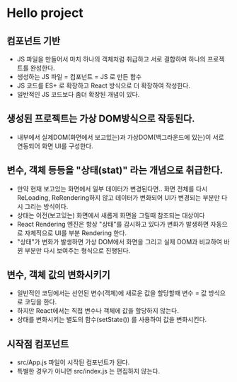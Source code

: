 # Hello project

## 컴포넌트 기반

- JS 파일을 만들어서 마치 하나의 객체처럼 취급하고 서로 결합하여 하나의 프로젝트를 완성한다.
- 생성하는 JS 파일 = 컴포넌트 = JS 로 만든 함수
- JS 코드를 ES+ 로 확장하고 React 방식으로 더 확장하여 작성한다.
- 일반적인 JS 코드보다 좀더 확장된 개념이 있다.

## 생성된 프로젝트는 가상 DOM방식으로 작동된다.

- 내부에서 실제DOM(화면에서 보고있는)과 가상DOM(백그라운드에 있는)이 서로 연동되어 화면 UI를 구성한다.

## 변수, 객체 등등을 "상태(stat)" 라는 개념으로 취급한다.

- 만약 현재 보고있는 화면에서 일부 데이터가 변경된다면.. 화면 전체를 다시 ReLoading, ReRendering하지 않고 데이터가 변화되어 UI가 변경되는 부분만 다시 그리는 방식이다.
- 상태는 이전(보고있는) 화면에서 새롭게 화면을 그릴때 참조되는 대상이다
- React Rendering 엔진은 항상 "상태"를 감시하고 있다가 변화가 발생하면 자동으로 자체적으로 UI를 부분 Rendering 한다.
- "상태"가 변화가 발생하면 가상 DOM에서 화면을 그리고 실제 DOM과 비교하여 바뀐 부분만 다시 보여주는 형식으로 진행된다.

## 변수, 객체 값의 변화시키기

- 일반적인 코딩에서는 선언된 변수(객체)에 새로운 값을 할당할때 변수 = 값 방식으로 코딩을 한다.
- 하지만 React에서는 직접 변수나 객체에 값을 할당하지 않는다.
- 상태를 변화시키는 별도의 함수(setState()) 를 사용하여 값을 변화시킨다.

## 시작점 컴포넌트

- src/App.js 파일이 시작된 컴포넌트가 된다.
- 특별한 경우가 아니면 src/index.js 는 편집하지 않는다.
